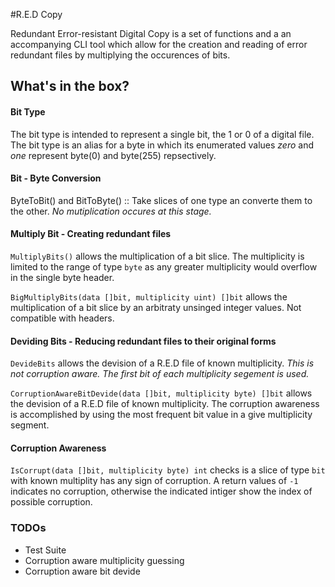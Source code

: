#R.E.D Copy

Redundant Error-resistant Digital Copy is a set of functions and a an accompanying CLI tool which allow for the creation and reading of error redundant files by multiplying the occurences of bits. 

## What's in the box?

#### Bit Type

The bit type is intended to represent a single bit, the 1 or 0 of a digital file. The bit type is an alias for a byte in which its enumerated values *zero* and *one* represent byte(0) and byte(255) repsectively.

#### Bit - Byte Conversion

ByteToBit() and BitToByte() :: Take slices of one type an converte them to the other. *No mutiplication occures at this stage.*

#### Multiply Bit - Creating redundant files

`MultiplyBits()` allows the multiplication of a bit slice. The multiplicity is limited to the range of type `byte` as any greater multiplicity would overflow in the single byte header.

`BigMultiplyBits(data []bit, multiplicity uint) []bit` allows the multiplication of a bit slice by an arbitraty unsinged integer values. Not compatible with headers.

#### Deviding Bits - Reducing redundant files to their original forms

`DevideBits` allows the devision of a R.E.D file of known multiplicity. *This is not corruption aware. The first bit of each multiplicity segement is used.*

`CorruptionAwareBitDevide(data []bit, multiplicity byte) []bit` allows the devision of a R.E.D file of known multiplicity. The corruption awareness is accomplished by using the most frequent bit value in a give multiplicity segment.

#### Corruption Awareness

`IsCorrupt(data []bit, multiplicity byte) int` checks is a slice of type `bit` with known multiplity has any sign of corruption. A return values of `-1` indicates no corruption, otherwise the indicated intiger show the index of possible corruption.

### TODOs

* Test Suite
* Corruption aware multiplicity guessing
* Corruption aware bit devide
